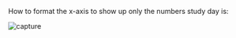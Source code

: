 How to format the x-axis to show up only the numbers study day is:

![capture](https://user-images.githubusercontent.com/28472272/48738163-1af15e00-ec1e-11e8-84f5-394c2fbc322d.PNG)
